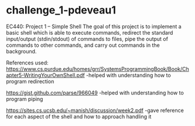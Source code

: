 # challenge_1-pdeveau1
EC440: Project 1 – Simple Shell
The goal of this project is to implement a basic shell which is able to execute commands, redirect the standard input/output (stdin/stdout) of commands to files, pipe the output of commands to other commands, and carry out commands in the background.

References used:
https://www.cs.purdue.edu/homes/grr/SystemsProgrammingBook/Book/Chapter5-WritingYourOwnShell.pdf
-helped with understanding how to program redirection

https://gist.github.com/parse/966049
-helped with understanding how to program piping

https://sites.cs.ucsb.edu/~manish/discussion/week2.pdf
-gave reference for each aspect of the shell and how to approach handling it